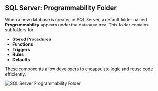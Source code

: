 ## SQL Server: Programmability Folder

When a new database is created in SQL Server, a default folder named **Programmability** appears under the database tree. This folder contains subfolders for:

- **Stored Procedures**
- **Functions**
- **Triggers**
- **Rules**
- **Defaults**

These components allow developers to encapsulate logic and reuse code efficiently.

![SQL Server Programmability Folder](<img width="402" height="733" alt="image" src="https://github.com/user-attachments/assets/40370400-a35b-4d25-acaf-1d3e8bcabdd0" />
)
